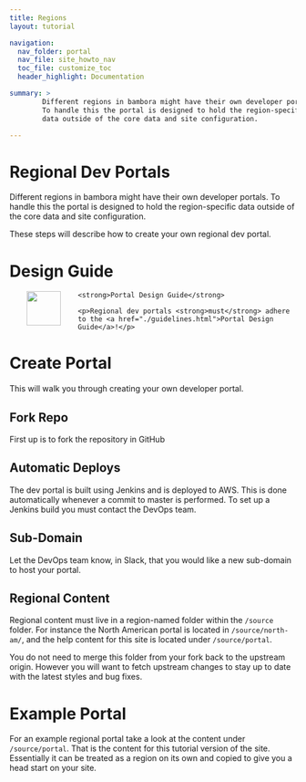 ```yaml
---
title: Regions
layout: tutorial

navigation:
  nav_folder: portal 
  nav_file: site_howto_nav 
  toc_file: customize_toc
  header_highlight: Documentation

summary: >
        Different regions in bambora might have their own developer portals. 
        To handle this the portal is designed to hold the region-specific 
        data outside of the core data and site configuration.

---
```


# Regional Dev Portals

Different regions in bambora might have their own developer portals. To handle this the portal is designed to hold the region-specific data outside of the core data and site configuration.

These steps will describe how to create your own regional dev portal.

# Design Guide

<div class="message">
    <img src="/images/svg/zebraffe-dark.svg" style="height: 60px; float:left; margin: 0 30px;"/>
    
    <strong>Portal Design Guide</strong>
    
    <p>Regional dev portals <strong>must</strong> adhere to the <a href="./guidelines.html">Portal Design Guide</a>!</p>
</div>


# Create Portal

This will walk you through creating your own developer portal.

## Fork Repo

First up is to fork the repository in GitHub

## Automatic Deploys

The dev portal is built using Jenkins and is deployed to AWS. This is done automatically whenever a commit to master is performed. To set up a Jenkins build you must contact the DevOps team.

## Sub-Domain

Let the DevOps team know, in Slack, that you would like a new sub-domain to host your portal.

## Regional Content

Regional content must live in a region-named folder within the `/source` folder. For instance the North American portal is located in `/source/north-am/`, and the help content for this site is located under `/source/portal`.

You do not need to merge this folder from your fork back to the upstream origin. However you will want to fetch upstream changes to stay up to date with the latest styles and bug fixes.

# Example Portal

For an example regional portal take a look at the content under `/source/portal`. That is the content for this tutorial version of the site. Essentially it can be treated as a region on its own and copied to give you a head start on your site.

